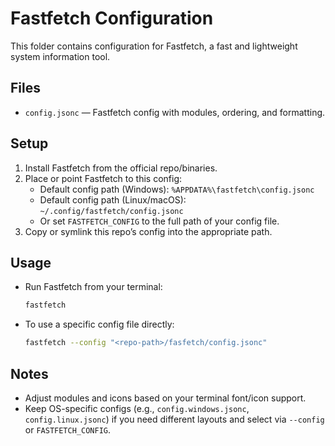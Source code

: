 # Fastfetch Configuration

This folder contains configuration for Fastfetch, a fast and lightweight system information tool.

## Files

- `config.jsonc` — Fastfetch config with modules, ordering, and formatting.

## Setup

1. Install Fastfetch from the official repo/binaries.
2. Place or point Fastfetch to this config:
   - Default config path (Windows): `%APPDATA%\fastfetch\config.jsonc`
   - Default config path (Linux/macOS): `~/.config/fastfetch/config.jsonc`
   - Or set `FASTFETCH_CONFIG` to the full path of your config file.
3. Copy or symlink this repo’s config into the appropriate path.

## Usage

- Run Fastfetch from your terminal:
  ```sh
  fastfetch
  ```
- To use a specific config file directly:
  ```sh
  fastfetch --config "<repo-path>/fasfetch/config.jsonc"
  ```

## Notes

- Adjust modules and icons based on your terminal font/icon support.
- Keep OS-specific configs (e.g., `config.windows.jsonc`, `config.linux.jsonc`) if you need different layouts and select via `--config` or `FASTFETCH_CONFIG`.
